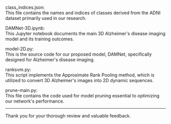 class_indices.json:  
This file contains the names and indices of classes derived from the ADNI dataset primarily used in our research.

DAMNet-3D.ipynb:  
This Jupyter notebook documents the main 3D Alzheimer's disease imaging model and its training outcomes.

model-2D.py:  
This is the source code for our proposed model, DAMNet, specifically designed for Alzheimer's disease imaging.

ranksvm.py:  
This script implements the Approximate Rank Pooling method, which is utilized to convert 3D Alzheimer's images into 2D dynamic sequences.

prune-main.py:  
This file contains the code used for model pruning essential to optimizing our network's performance.

---

Thank you for your thorough review and valuable feedback.
